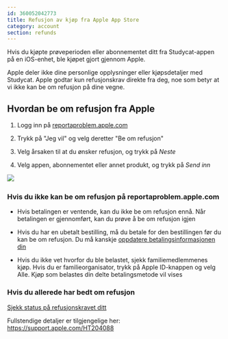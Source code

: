 ```yaml
---
id: 360052042773
title: Refusjon av kjøp fra Apple App Store
category: account
section: refunds
---
```

Hvis du kjøpte prøveperioden eller abonnementet ditt fra Studycat-appen på en iOS-enhet, ble kjøpet gjort gjennom Apple.

Apple deler ikke dine personlige opplysninger eller kjøpsdetaljer med Studycat. Apple godtar kun refusjonskrav direkte fra deg, noe som betyr at vi ikke kan be om refusjon på dine vegne.

## Hvordan be om refusjon fra Apple

1. Logg inn på [reportaproblem.apple.com](https://reportaproblem.apple.com/)

2. Trykk på "Jeg vil" og velg deretter "Be om refusjon"

3. Velg årsaken til at du ønsker refusjon, og trykk på _Neste_

4. Velg appen, abonnementet eller annet produkt, og trykk på _Send inn_

​![](/attachments/token/EIRFxjZzzik6OVcPJeEE4MFaP/?name=ios14-iphone-12-pro-safari-report-a-problem.png)​

### Hvis du ikke kan be om refusjon på reportaproblem.apple.com

- Hvis betalingen er ventende, kan du ikke be om refusjon ennå. Når betalingen er gjennomført, kan du prøve å be om refusjon igjen

- Hvis du har en ubetalt bestilling, må du betale for den bestillingen før du kan be om refusjon. Du må kanskje [oppdatere betalingsinformasjonen din](https://support.apple.com/kb/HT201266)

- Hvis du ikke vet hvorfor du ble belastet, sjekk familiemedlemmenes kjøp. Hvis du er familieorganisator, trykk på Apple ID-knappen og velg Alle. Kjøp som belastes din delte betalingsmetode vil vises

### Hvis du allerede har bedt om refusjon

[Sjekk status på refusjonskravet ditt](https://support.apple.com/kb/HT210904)

Fullstendige detaljer er tilgjengelige her: <https://support.apple.com/HT204088>
